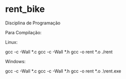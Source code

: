 # rent_bike
 Disciplina de Programação


Para Compilação:

Linux:

gcc -c -Wall *.c
gcc -c -Wall *.h
gcc -o rent *.o
./rent


Windows:

gcc -c -Wall *.c
gcc -c -Wall *.h
gcc -o rent *.o
.\rent.exe

